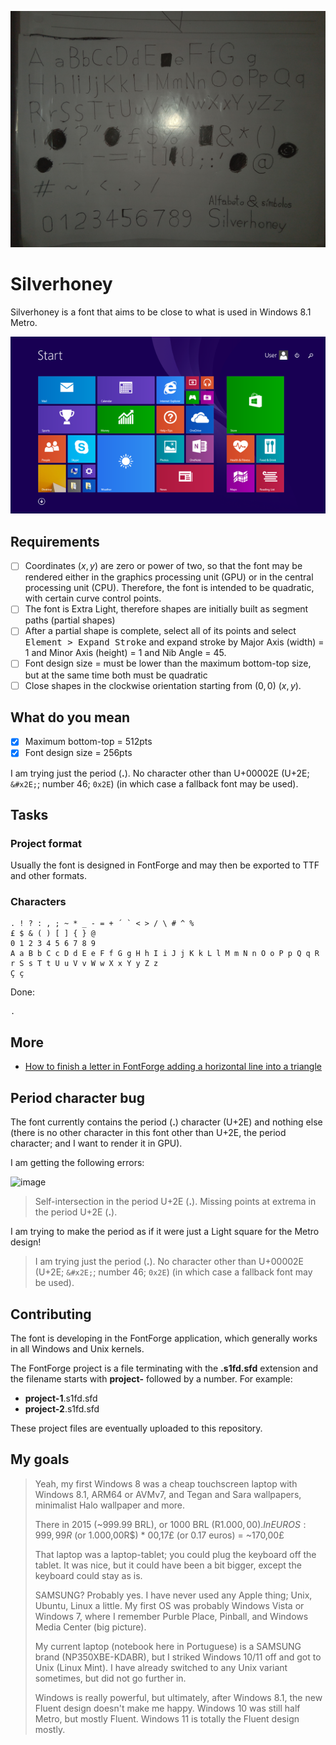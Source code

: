 ![](typography1.jpg)

# Silverhoney

Silverhoney is a font that aims to be close to what is used in Windows 8.1 Metro.

![](windows-8.1.png)

## Requirements

* [ ] Coordinates ($x, y$) are zero or power of two, so that the font may be rendered either in the graphics processing unit (GPU) or in the central processing unit (CPU). Therefore, the font is intended to be quadratic, with certain curve control points.
* [ ] The font is Extra Light, therefore shapes are initially built as segment paths (partial shapes)
* [ ] After a partial shape is complete, select all of its points and select <kbd>Element > Expand Stroke</kbd> and expand stroke by Major Axis (width) = 1 and Minor Axis (height) = 1 and Nib Angle = 45.
* [ ] Font design size = must be lower than the maximum bottom-top size, but at the same time both must be quadratic
* [ ] Close shapes in the clockwise orientation starting from $(0, 0)$ ($x, y$).

## What do you mean

* [x] Maximum bottom-top = 512pts
* [x] Font design size = 256pts

I am trying just the period (**.**). No character other than U+00002E (U+2E; `&#x2E;`; number 46; `0x2E`) (in which case a fallback font may be used).

## Tasks

### Project format

Usually the font is designed in FontForge and may then be exported to TTF and other formats.

### Characters

```
. ! ? : , ; ~ * _ - = + ´ ` < > / \ # ^ %
£ $ & ( ) [ ] { } @
0 1 2 3 4 5 6 7 8 9
A a B b C c D d E e F f G g H h I i J j K k L l M m N n O o P p Q q R r S s T t U u V v W w X x Y y Z z
Ç ç
```

Done:

```
.
```

## More

* [How to finish a letter in FontForge adding a horizontal line into a triangle](https://graphicdesign.stackexchange.com/questions/165667/how-to-finish-a-letter-in-fontforge-adding-a-horizontal-line-into-a-triangle/165671#165671)

## Period character bug

The font currently contains the period (**.**) character (U+2E) and nothing else (there is no other character in this font other than U+2E, the period character; and I want to render it in GPU).

I am getting the following errors:

![image](https://github.com/user-attachments/assets/600ed216-8785-4787-b46c-7a56ed900705)

> Self-intersection in the period U+2E (**.**).
> Missing points at extrema in the period U+2E (**.**).

I am trying to make the period as if it were just a Light square for the Metro design!

> I am trying just the period (**.**). No character other than U+00002E (U+2E; `&#x2E;`; number 46; `0x2E`) (in which case a fallback font may be used).

## Contributing

The font is developing in the FontForge application, which generally works in all Windows and Unix kernels.

The FontForge project is a file terminating with the **.s1fd.sfd** extension and the filename starts with **project-** followed by a number. For example:

* **project-1**.s1fd.sfd
* **project-2**.s1fd.sfd

These project files are eventually uploaded to this repository.

## My goals

<blockquote>

Yeah, my first Windows 8 was a cheap touchscreen laptop with Windows 8.1, ARM64 or AVMv7, and Tegan and Sara wallpapers, minimalist Halo wallpaper and more.

There in 2015 (~999.99 BRL), or 1000 BRL (R$1.000,00). In EUROS: 999,99R$ (or 1.000,00R$) * 00,17£ (or 0.17 euros) = ~170,00£

That laptop was a laptop-tablet; you could plug the keyboard off the tablet. It was nice, but it could have been a bit bigger, except the keyboard could stay as is.

SAMSUNG? Probably yes. I have never used any Apple thing; Unix, Ubuntu, Linux a little. My first OS was probably Windows Vista or Windows 7, where I remember Purble Place, Pinball, and Windows Media Center (big picture).

My current laptop (notebook here in Portuguese) is a SAMSUNG brand (NP350XBE-KDABR), but I striked Windows 10/11 off and got to Unix (Linux Mint). I have already switched to any Unix variant sometimes, but did not go further in.

Windows is really powerful, but ultimately, after Windows 8.1, the new Fluent design doesn't make me happy. Windows 10 was still half Metro, but mostly Fluent. Windows 11 is totally the Fluent design mostly.

</blockquote>

